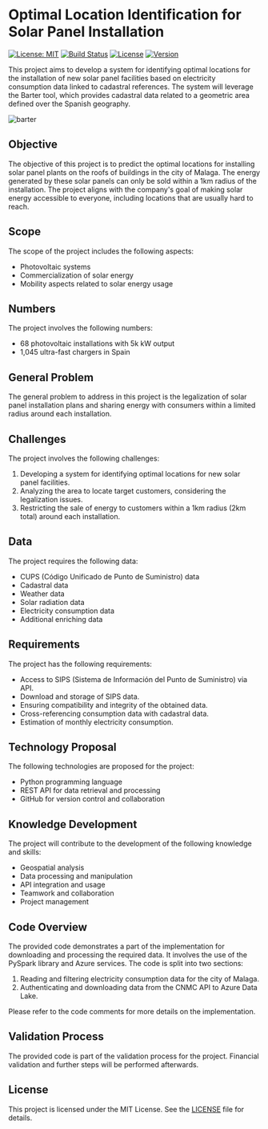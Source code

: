 # Optimal Location Identification for Solar Panel Installation

[![License: MIT](https://img.shields.io/badge/License-MIT-yellow.svg)](https://opensource.org/licenses/MIT)
[![Build Status](https://img.shields.io/github/workflow/status/mistermakc/solar-energy-spatial-prediction/CI)](https://github.com/mistermakc/solar-energy-spatial-prediction/actions/workflows/ci.yml)
[![License](https://img.shields.io/github/license/mistermakc/solar-energy-spatial-prediction)](https://github.com/mistermakc/solar-energy-spatial-prediction/blob/main/LICENSE.md)
[![Version](https://img.shields.io/github/v/release/mistermakc/solar-energy-spatial-prediction)](https://github.com/mistermakc/solar-energy-spatial-prediction/releases)

This project aims to develop a system for identifying optimal locations for the installation of new solar panel facilities based on electricity consumption data linked to cadastral references. The system will leverage the Barter tool, which provides cadastral data related to a geometric area defined over the Spanish geography.

![barter](https://github.com/mistermakc/solar-energy-spatial-prediction/assets/60471340/d905f112-55be-4b53-949d-be9fca346c4e)


## Objective

The objective of this project is to predict the optimal locations for installing solar panel plants on the roofs of buildings in the city of Malaga. The energy generated by these solar panels can only be sold within a 1km radius of the installation. The project aligns with the company's goal of making solar energy accessible to everyone, including locations that are usually hard to reach.

## Scope

The scope of the project includes the following aspects:

- Photovoltaic systems
- Commercialization of solar energy
- Mobility aspects related to solar energy usage

## Numbers

The project involves the following numbers:

- 68 photovoltaic installations with 5k kW output
- 1,045 ultra-fast chargers in Spain

## General Problem

The general problem to address in this project is the legalization of solar panel installation plans and sharing energy with consumers within a limited radius around each installation.

## Challenges

The project involves the following challenges:

1. Developing a system for identifying optimal locations for new solar panel facilities.
2. Analyzing the area to locate target customers, considering the legalization issues.
3. Restricting the sale of energy to customers within a 1km radius (2km total) around each installation.

## Data

The project requires the following data:

- CUPS (Código Unificado de Punto de Suministro) data
- Cadastral data
- Weather data
- Solar radiation data
- Electricity consumption data
- Additional enriching data

## Requirements

The project has the following requirements:

- Access to SIPS (Sistema de Información del Punto de Suministro) via API.
- Download and storage of SIPS data.
- Ensuring compatibility and integrity of the obtained data.
- Cross-referencing consumption data with cadastral data.
- Estimation of monthly electricity consumption.

## Technology Proposal

The following technologies are proposed for the project:

- Python programming language
- REST API for data retrieval and processing
- GitHub for version control and collaboration

## Knowledge Development

The project will contribute to the development of the following knowledge and skills:

- Geospatial analysis
- Data processing and manipulation
- API integration and usage
- Teamwork and collaboration
- Project management

## Code Overview

The provided code demonstrates a part of the implementation for downloading and processing the required data. It involves the use of the PySpark library and Azure services. The code is split into two sections:

1. Reading and filtering electricity consumption data for the city of Malaga.
2. Authenticating and downloading data from the CNMC API to Azure Data Lake.

Please refer to the code comments for more details on the implementation.

## Validation Process

The provided code is part of the validation process for the project. Financial validation and further steps will be performed afterwards.

## License

This project is licensed under the MIT License. See the [LICENSE](LICENSE.md) file for details.

